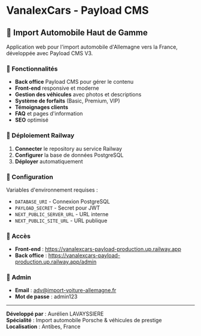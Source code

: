# VanalexCars - Payload CMS

## 🚗 Import Automobile Haut de Gamme

Application web pour l'import automobile d'Allemagne vers la France, développée avec Payload CMS V3.

### 🎯 Fonctionnalités

- **Back office** Payload CMS pour gérer le contenu
- **Front-end** responsive et moderne
- **Gestion des véhicules** avec photos et descriptions
- **Système de forfaits** (Basic, Premium, VIP)
- **Témoignages clients**
- **FAQ** et pages d'information
- **SEO** optimisé

### 🚀 Déploiement Railway

1. **Connecter** le repository au service Railway
2. **Configurer** la base de données PostgreSQL
3. **Déployer** automatiquement

### 🔧 Configuration

Variables d'environnement requises :
- `DATABASE_URI` - Connexion PostgreSQL
- `PAYLOAD_SECRET` - Secret pour JWT
- `NEXT_PUBLIC_SERVER_URL` - URL interne
- `NEXT_PUBLIC_SITE_URL` - URL publique

### 📱 Accès

- **Front-end** : https://vanalexcars-payload-production.up.railway.app
- **Back office** : https://vanalexcars-payload-production.up.railway.app/admin

### 👤 Admin

- **Email** : adv@import-voiture-allemagne.fr
- **Mot de passe** : admin123

---

**Développé par** : Aurélien LAVAYSSIERE  
**Spécialité** : Import automobile Porsche & véhicules de prestige  
**Localisation** : Antibes, France
